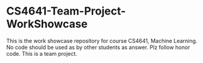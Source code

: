 # CS4641-Team-Project-WorkShowcase

This is the work showcase repository for course CS4641, Machine Learning. No code should be used as by other students as answer. Plz follow honor code. This is a team project.
